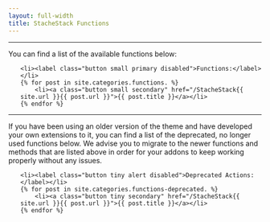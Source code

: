 ```yaml
---
layout: full-width
title: StacheStack Functions
---
```


<hr>

You can find a list of the available functions below:

<ul class="inline-list">

	<li><label class="button small primary disabled">Functions:</label></li>
	{% for post in site.categories.functions. %}
		<li><a class="button small secondary" href="/StacheStack{{ site.url }}{{ post.url }}">{{ post.title }}</a></li>
	{% endfor %}

</ul>

<hr>

If you have been using an older version of the theme and have developed your own extensions to it, you can find a list of the deprecated, no longer used functions below. We advise you to migrate to the newer functions and methods that are listed above in order for your addons to keep working properly without any issues.

<ul class="inline-list">

	<li><label class="button tiny alert disabled">Deprecated Actions:</label></li>
	{% for post in site.categories.functions-deprecated. %}
		<li><a class="button tiny secondary" href="/StacheStack{{ site.url }}{{ post.url }}">{{ post.title }}</a></li>
	{% endfor %}

</ul>